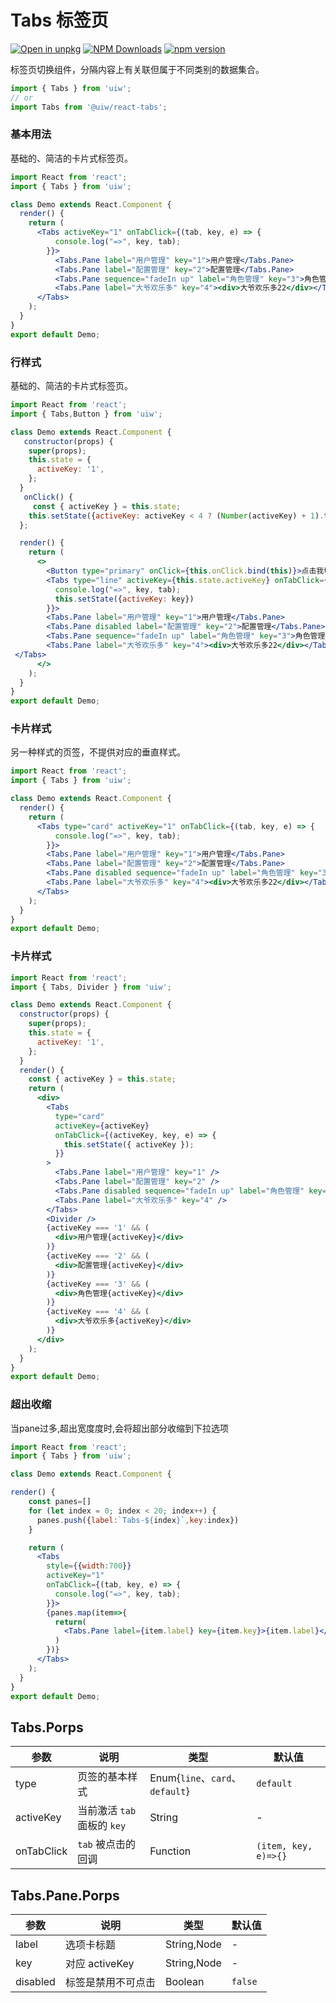 Tabs 标签页
===

[![Open in unpkg](https://img.shields.io/badge/Open%20in-unpkg-blue)](https://uiwjs.github.io/npm-unpkg/#/pkg/@uiw/react-tabs/file/README.md)
[![NPM Downloads](https://img.shields.io/npm/dm/@uiw/react-tabs.svg?style=flat)](https://www.npmjs.com/package/@uiw/react-tabs)
[![npm version](https://img.shields.io/npm/v/@uiw/react-tabs.svg?label=@uiw/react-tabs)](https://npmjs.com/@uiw/react-tabs)

标签页切换组件，分隔内容上有关联但属于不同类别的数据集合。

```jsx
import { Tabs } from 'uiw';
// or
import Tabs from '@uiw/react-tabs';
```

### 基本用法

基础的、简洁的卡片式标签页。

```jsx mdx:preview&bg=#fff
import React from 'react';
import { Tabs } from 'uiw';

class Demo extends React.Component {
  render() {
    return (
      <Tabs activeKey="1" onTabClick={(tab, key, e) => {
          console.log("=>", key, tab);
        }}>
          <Tabs.Pane label="用户管理" key="1">用户管理</Tabs.Pane>
          <Tabs.Pane label="配置管理" key="2">配置管理</Tabs.Pane>
          <Tabs.Pane sequence="fadeIn up" label="角色管理" key="3">角色管理</Tabs.Pane>
          <Tabs.Pane label="大爷欢乐多" key="4"><div>大爷欢乐多22</div></Tabs.Pane>
      </Tabs>
    );
  }
}
export default Demo;
```

### 行样式

基础的、简洁的卡片式标签页。

```jsx mdx:preview&bg=#fff
import React from 'react';
import { Tabs,Button } from 'uiw';

class Demo extends React.Component {
   constructor(props) {
    super(props);
    this.state = {
      activeKey: '1',
    };
  }
   onClick() {
     const { activeKey } = this.state;
    this.setState({activeKey: activeKey < 4 ? (Number(activeKey) + 1).toString() :'1'})
  };

  render() {
    return (
      <>
        <Button type="primary" onClick={this.onClick.bind(this)}>点击我切换tab显项卡</Button>
        <Tabs type="line" activeKey={this.state.activeKey} onTabClick={(key,tab, e) => {
          console.log("=>", key, tab);
          this.setState({activeKey: key})
        }}>
        <Tabs.Pane label="用户管理" key="1">用户管理</Tabs.Pane>
        <Tabs.Pane disabled label="配置管理" key="2">配置管理</Tabs.Pane>
        <Tabs.Pane sequence="fadeIn up" label="角色管理" key="3">角色管理</Tabs.Pane>
        <Tabs.Pane label="大爷欢乐多" key="4"><div>大爷欢乐多22</div></Tabs.Pane>
 </Tabs>
      </>
    );
  }
}
export default Demo;
```

### 卡片样式

另一种样式的页签，不提供对应的垂直样式。

```jsx mdx:preview&bg=#fff
import React from 'react';
import { Tabs } from 'uiw';

class Demo extends React.Component {
  render() {
    return (
      <Tabs type="card" activeKey="1" onTabClick={(tab, key, e) => {
          console.log("=>", key, tab);
        }}>
        <Tabs.Pane label="用户管理" key="1">用户管理</Tabs.Pane>
        <Tabs.Pane label="配置管理" key="2">配置管理</Tabs.Pane>
        <Tabs.Pane disabled sequence="fadeIn up" label="角色管理" key="3">角色管理</Tabs.Pane>
        <Tabs.Pane label="大爷欢乐多" key="4"><div>大爷欢乐多22</div></Tabs.Pane>
      </Tabs>
    );
  }
}
export default Demo;
```


### 卡片样式

```jsx mdx:preview&bg=#fff
import React from 'react';
import { Tabs, Divider } from 'uiw';

class Demo extends React.Component {
  constructor(props) {
    super(props);
    this.state = {
      activeKey: '1',
    };
  }
  render() {
    const { activeKey } = this.state;
    return (
      <div>
        <Tabs
          type="card"
          activeKey={activeKey}
          onTabClick={(activeKey, key, e) => {
            this.setState({ activeKey });
          }}
        >
          <Tabs.Pane label="用户管理" key="1" />
          <Tabs.Pane label="配置管理" key="2" />
          <Tabs.Pane disabled sequence="fadeIn up" label="角色管理" key="3" />
          <Tabs.Pane label="大爷欢乐多" key="4" />
        </Tabs>
        <Divider />
        {activeKey === '1' && (
          <div>用户管理{activeKey}</div>
        )}
        {activeKey === '2' && (
          <div>配置管理{activeKey}</div>
        )}
        {activeKey === '3' && (
          <div>角色管理{activeKey}</div>
        )}
        {activeKey === '4' && (
          <div>大爷欢乐多{activeKey}</div>
        )}
      </div>
    );
  }
}
export default Demo;
```

### 超出收缩

当pane过多,超出宽度度时,会将超出部分收缩到下拉选项

```jsx mdx:preview&bg=#fff
import React from 'react';
import { Tabs } from 'uiw';

class Demo extends React.Component {

render() {
    const panes=[]
    for (let index = 0; index < 20; index++) {
      panes.push({label:`Tabs-${index}`,key:index})
    }

    return (
      <Tabs
        style={{width:700}}
        activeKey="1"
        onTabClick={(tab, key, e) => {
          console.log("=>", key, tab);
        }}>
        {panes.map(item=>{
          return(
            <Tabs.Pane label={item.label} key={item.key}>{item.label}</Tabs.Pane>
          )
        })}
      </Tabs>
    );
  }
}
export default Demo;
```


## Tabs.Porps

| 参数 | 说明 | 类型 | 默认值 |
|------ |-------- |---------- |-------- |
| type | 页签的基本样式 | Enum{`line`、`card`、`default`} | `default` |
| activeKey | 当前激活 `tab` 面板的 `key` | String | - |
| onTabClick | `tab` 被点击的回调 | Function | `(item, key, e)=>{}` |

## Tabs.Pane.Porps

| 参数 | 说明 | 类型 | 默认值 |
|------ |-------- |---------- |-------- |
| label | 选项卡标题 | String,Node | - |
| key | 对应 activeKey | String,Node | - |
| disabled | 标签是禁用不可点击 | Boolean | `false` |
